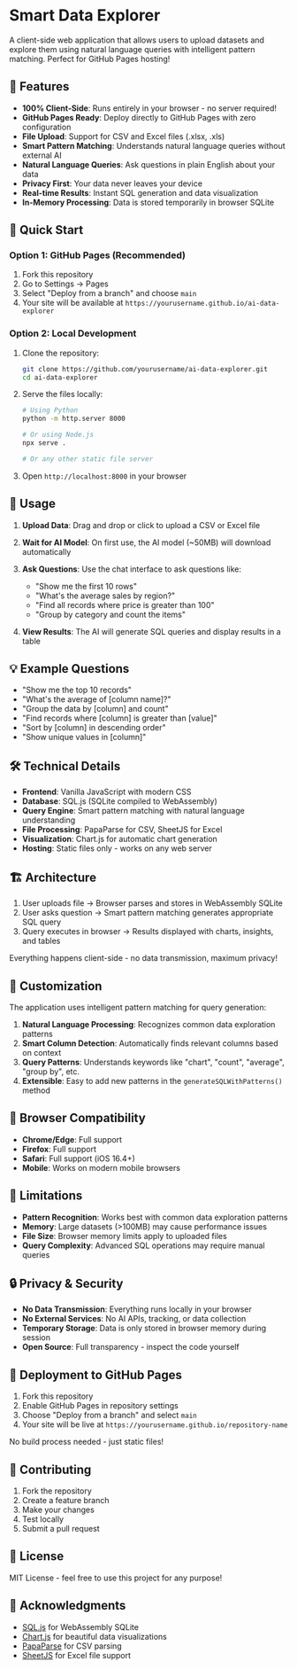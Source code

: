# Smart Data Explorer

A client-side web application that allows users to upload datasets and explore them using natural language queries with intelligent pattern matching. Perfect for GitHub Pages hosting!

## 🌟 Features

- **100% Client-Side**: Runs entirely in your browser - no server required!
- **GitHub Pages Ready**: Deploy directly to GitHub Pages with zero configuration
- **File Upload**: Support for CSV and Excel files (.xlsx, .xls)
- **Smart Pattern Matching**: Understands natural language queries without external AI
- **Natural Language Queries**: Ask questions in plain English about your data
- **Privacy First**: Your data never leaves your device
- **Real-time Results**: Instant SQL generation and data visualization
- **In-Memory Processing**: Data is stored temporarily in browser SQLite

## 🚀 Quick Start

### Option 1: GitHub Pages (Recommended)

1. Fork this repository
2. Go to Settings → Pages
3. Select "Deploy from a branch" and choose `main`
4. Your site will be available at `https://yourusername.github.io/ai-data-explorer`

### Option 2: Local Development

1. Clone the repository:
   ```bash
   git clone https://github.com/yourusername/ai-data-explorer.git
   cd ai-data-explorer
   ```

2. Serve the files locally:
   ```bash
   # Using Python
   python -m http.server 8000
   
   # Or using Node.js
   npx serve .
   
   # Or any other static file server
   ```

3. Open `http://localhost:8000` in your browser

## 📖 Usage

1. **Upload Data**: Drag and drop or click to upload a CSV or Excel file
2. **Wait for AI Model**: On first use, the AI model (~50MB) will download automatically
3. **Ask Questions**: Use the chat interface to ask questions like:
   - "Show me the first 10 rows"
   - "What's the average sales by region?"
   - "Find all records where price is greater than 100"
   - "Group by category and count the items"

4. **View Results**: The AI will generate SQL queries and display results in a table

## 💡 Example Questions

- "Show me the top 10 records"
- "What's the average of [column name]?"
- "Group the data by [column] and count"
- "Find records where [column] is greater than [value]"
- "Sort by [column] in descending order"
- "Show unique values in [column]"

## 🛠 Technical Details

- **Frontend**: Vanilla JavaScript with modern CSS
- **Database**: SQL.js (SQLite compiled to WebAssembly)
- **Query Engine**: Smart pattern matching with natural language understanding
- **File Processing**: PapaParse for CSV, SheetJS for Excel
- **Visualization**: Chart.js for automatic chart generation
- **Hosting**: Static files only - works on any web server

## 🏗 Architecture

1. User uploads file → Browser parses and stores in WebAssembly SQLite
2. User asks question → Smart pattern matching generates appropriate SQL query
3. Query executes in browser → Results displayed with charts, insights, and tables

Everything happens client-side - no data transmission, maximum privacy!

## 🔧 Customization

The application uses intelligent pattern matching for query generation:

1. **Natural Language Processing**: Recognizes common data exploration patterns
2. **Smart Column Detection**: Automatically finds relevant columns based on context
3. **Query Patterns**: Understands keywords like "chart", "count", "average", "group by", etc.
4. **Extensible**: Easy to add new patterns in the `generateSQLWithPatterns()` method

## 📱 Browser Compatibility

- **Chrome/Edge**: Full support
- **Firefox**: Full support  
- **Safari**: Full support (iOS 16.4+)
- **Mobile**: Works on modern mobile browsers

## 🚨 Limitations

- **Pattern Recognition**: Works best with common data exploration patterns
- **Memory**: Large datasets (>100MB) may cause performance issues  
- **File Size**: Browser memory limits apply to uploaded files
- **Query Complexity**: Advanced SQL operations may require manual queries

## 🔒 Privacy & Security

- **No Data Transmission**: Everything runs locally in your browser
- **No External Services**: No AI APIs, tracking, or data collection
- **Temporary Storage**: Data is only stored in browser memory during session
- **Open Source**: Full transparency - inspect the code yourself

## 🚀 Deployment to GitHub Pages

1. Fork this repository
2. Enable GitHub Pages in repository settings
3. Choose "Deploy from a branch" and select `main`
4. Your site will be live at `https://yourusername.github.io/repository-name`

No build process needed - just static files!

## 🤝 Contributing

1. Fork the repository
2. Create a feature branch
3. Make your changes
4. Test locally
5. Submit a pull request

## 📄 License

MIT License - feel free to use this project for any purpose!

## 🙏 Acknowledgments

- [SQL.js](https://sql.js.org/) for WebAssembly SQLite
- [Chart.js](https://www.chartjs.org/) for beautiful data visualizations
- [PapaParse](https://www.papaparse.com/) for CSV parsing
- [SheetJS](https://sheetjs.com/) for Excel file support